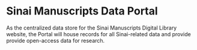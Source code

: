 # Sinai Manuscripts Data Portal

As the centralized data store for the Sinai Manuscripts Digital Library website, the Portal will house records for all Sinai-related data and provide provide open-access data for research.